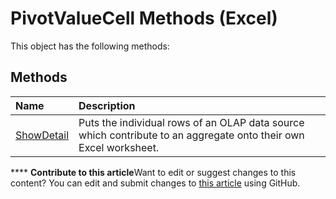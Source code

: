 
# PivotValueCell Methods (Excel)
This object has the following methods:

## Methods



|**Name**|**Description**|
|:-----|:-----|
| [ShowDetail](1611f445-4808-7709-9a4e-c3148d8e9fba.md)|Puts the individual rows of an OLAP data source which contribute to an aggregate onto their own Excel worksheet.|

****   **Contribute to this article**Want to edit or suggest changes to this content? You can edit and submit changes to  [this article](https://github.com/jhershey00/VBA_Excel_Test/OpenXMLCon/articles/9b04bb96-c5f6-3e8d-9e56-af0dc13ed1bf.md) using GitHub.

